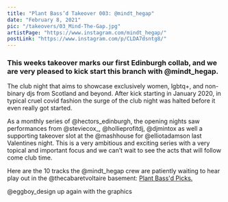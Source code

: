 ```yaml
---
title: "Plant Bass’d Takeover 003: @mindt_hegap"
date: "February 8, 2021"
pic: "/takeovers/03_Mind-The-Gap.jpg"
artistPage: "https://www.instagram.com/mindt_hegap/"
postLink: "https://www.instagram.com/p/CLDA7dsntg8/"
---
```


### This weeks takeover marks our first Edinburgh collab, and we are very pleased to kick start this branch with @mindt_hegap.

The club night that aims to showcase exclusively women, lgbtq+, and non-binary djs from Scotland and beyond. After kick starting in January 2020, in typical cruel covid fashion the surge of the club night was halted before it even really got started.

As a monthly series of @hectors_edinburgh, the opening nights saw performances from @steviecox\_, @hollieprofitdj, @djmintox as well a supporting takeover slot at the @mashhouse for @elliotadamson last Valentines night. This is a very ambitious and exciting series with a very topical and important focus and we can’t wait to see the acts that will follow come club time.

Here are the 10 tracks the @mindt_hegap crew are patiently waiting to hear play out in the @thecabaretvoltaire basement: <a role="button" class="btn btn-dark" href="https://open.spotify.com/playlist/5skAgzUfGmZLwrOPNLnGVf">Plant Bass'd Picks.</a>

@eggboy_design up again with the graphics
